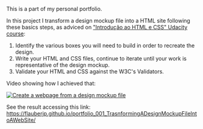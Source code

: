 This is a part of my personal portfolio.

In this project I transform a design mockup file into a HTML site following these basics steps, as adviced on <a href="https://br.udacity.com/course/intro-to-html-and-css--ud304/">"Introdução ao HTML e CSS" Udacity course</a>: 

1. Identify the various boxes you will need to build in order to recreate the design.
2. Write your HTML and CSS files, continue to iterate until your work is representative of the design mockup.
3. Validate your HTML and CSS against the W3C's Validators. 

Video showing how I achieved that: 

[![Create a webpage from a design mockup file](https://img.youtube.com/vi/eWM311JWqJ4/0.jpg)](https://youtu.be/eWM311JWqJ4)

See the result accessing this link: https://flauberjp.github.io/portfolio_001_TrasnformingADesignMockupFileIntoAWebSite/
